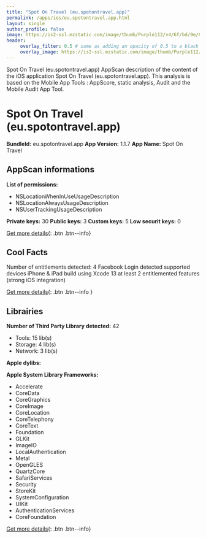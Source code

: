 ```yaml
---
title: "Spot On Travel (eu.spotontravel.app)"
permalink: /apps/ios/eu.spotontravel.app.html
layout: single
author_profile: false
image: https://is2-ssl.mzstatic.com/image/thumb/Purple112/v4/6f/bd/9e/6fbd9e89-f00a-70b5-4712-9400720a8df2/AppIcon-1x_U007emarketing-0-7-0-85-220.png/512x512bb.jpg
header: 
     overlay_filter: 0.5 # same as adding an opacity of 0.5 to a black background
     overlay_image: https://is2-ssl.mzstatic.com/image/thumb/Purple112/v4/6f/bd/9e/6fbd9e89-f00a-70b5-4712-9400720a8df2/AppIcon-1x_U007emarketing-0-7-0-85-220.png/512x512bb.jpg
---
```

Spot On Travel (eu.spotontravel.app) AppScan description of the content of the iOS application Spot On Travel (eu.spotontravel.app). This analysis is based on the Mobile App Tools : AppScore, static analysis, Audit and the Mobile Audit App Tool.

# Spot On Travel (eu.spotontravel.app)

**BundleId:** eu.spotontravel.app
**App Version:** 1.1.7
**App Name:** Spot On Travel


## AppScan informations 

**List of permissions:** 
- NSLocationWhenInUseUsageDescription
- NSLocationAlwaysUsageDescription
- NSUserTrackingUsageDescription
  
  
**Private keys:** 30
**Public keys:** 3
**Custom keys:** 5
**Low securit keys:** 0
  
[Get more details](/pricing.html){: .btn .btn--info}

## Cool Facts

Number of entitlements detected: 4
Facebook Login detected
supported devices iPhone & iPad
build using Xcode 13
at least 2 entitlemented features (strong iOS integration)
  
[Get more details](/pricing.html){: .btn .btn--info }

## Librairies 
**Number of Third Party Library detected:** 42
- Tools: 15 lib(s)
- Storage: 4 lib(s)
- Network: 3 lib(s)


**Apple dylibs:**


**Apple System Library Frameworks:**
- Accelerate
- CoreData
- CoreGraphics
- CoreImage
- CoreLocation
- CoreTelephony
- CoreText
- Foundation
- GLKit
- ImageIO
- LocalAuthentication
- Metal
- OpenGLES
- QuartzCore
- SafariServices
- Security
- StoreKit
- SystemConfiguration
- UIKit
- AuthenticationServices
- CoreFoundation


  
[Get more details](/pricing.html){: .btn .btn--info}

